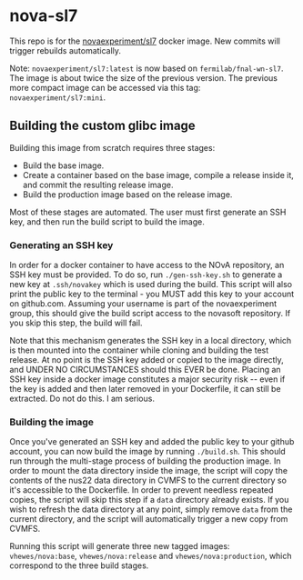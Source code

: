 # nova-sl7

This repo is for the [novaexperiment/sl7](https://hub.docker.com/r/novaexperiment/sl7) docker image. New commits will trigger rebuilds automatically.


Note: `novaexperiment/sl7:latest` is now based on `fermilab/fnal-wn-sl7`. The image is about twice the size of the previous version. The previous more compact image can be accessed via this tag: `novaexperiment/sl7:mini`.

## Building the custom glibc image

Building this image from scratch requires three stages:
- Build the base image.
- Create a container based on the base image, compile a release inside it, and commit the resulting release image.
- Build the production image based on the release image.

Most of these stages are automated. The user must first generate an SSH key, and then run the build script to build the image.

### Generating an SSH key

In order for a docker container to have access to the NOvA repository, an SSH key must be provided. To do so, run ```./gen-ssh-key.sh``` to generate a new key at `.ssh/novakey` which is used during the build. This script will also print the public key to the terminal - you MUST add this key to your account on github.com. Assuming your username is part of the novaexperiment group, this should give the build script access to the novasoft repository. If you skip this step, the build will fail.

Note that this mechanism generates the SSH key in a local directory, which is then mounted into the container while cloning and building the test release. At no point is the SSH key added or copied to the image directly, and UNDER NO CIRCUMSTANCES should this EVER be done. Placing an SSH key inside a docker image constitutes a major security risk -- even if the key is added and then later removed in your Dockerfile, it can still be extracted. Do not do this. I am serious.

### Building the image

Once you've generated an SSH key and added the public key to your github account, you can now build the image by running ```./build.sh```. This should run through the multi-stage process of building the production image. In order to mount the data directory inside the image, the script will copy the contents of the nus22 data directory in CVMFS to the current directory so it's accessible to the Dockerfile. In order to prevent needless repeated copies, the script will skip this step if a `data` directory already exists. If you wish to refresh the data directory at any point, simply remove `data` from the current directory, and the script will automatically trigger a new copy from CVMFS.

Running this script will generate three new tagged images: `vhewes/nova:base`, `vhewes/nova:release` and `vhewes/nova:production`, which correspond to the three build stages.

